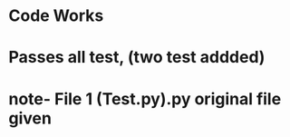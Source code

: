 
# Code Works 
#
# Passes all test, (two test addded)
#
# note- File 1 (Test.py).py original file given




